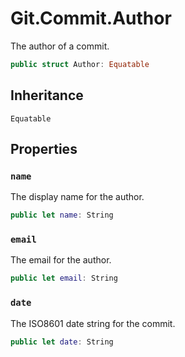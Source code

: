 # Git.Commit.Author

The author of a commit.

``` swift
public struct Author: Equatable 
```

## Inheritance

`Equatable`

## Properties

### `name`

The display name for the author.

``` swift
public let name: String
```

### `email`

The email for the author.

``` swift
public let email: String
```

### `date`

The ISO8601 date string for the commit.

``` swift
public let date: String
```
